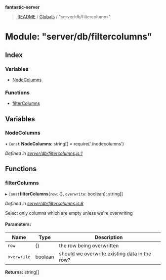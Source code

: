 **fantastic-server**

> [README](../README.md) / [Globals](../globals.md) / "server/db/filtercolumns"

# Module: "server/db/filtercolumns"

## Index

### Variables

* [NodeColumns](_server_db_filtercolumns_.md#nodecolumns)

### Functions

* [filterColumns](_server_db_filtercolumns_.md#filtercolumns)

## Variables

### NodeColumns

• `Const` **NodeColumns**: string[] = require('./nodecolumns')

*Defined in [server/db/filtercolumns.js:1](https://github.com/besimorhino/project-fantastic/blob/a9b4b41/server/db/filtercolumns.js#L1)*

## Functions

### filterColumns

▸ `Const`**filterColumns**(`row`: {}, `overwrite`: boolean): string[]

*Defined in [server/db/filtercolumns.js:8](https://github.com/besimorhino/project-fantastic/blob/a9b4b41/server/db/filtercolumns.js#L8)*

Select only columns which are empty unless we're overwriting

#### Parameters:

Name | Type | Description |
------ | ------ | ------ |
`row` | {} | the row being overwritten |
`overwrite` | boolean | should we overwrite existing data in the row?  |

**Returns:** string[]
